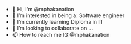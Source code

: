 - 👋 Hi, I’m @mphakanation
- 👀 I’m interested in being a:
Software engineer
- 🌱 I’m currently learning Diploma in IT
- 💞️ I’m looking to collaborate on ...
- 📫 How to reach me IG:@mphakanation

<!---
mphakanation/mphakanation is a ✨ special ✨ repository because its `README.md` (this file) appears on your GitHub profile.
You can click the Preview link to take a look at your changes.
--->
